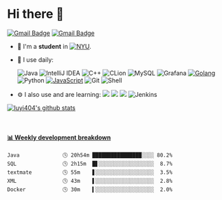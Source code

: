 # Hi there 👋

[![Gmail Badge](https://img.shields.io/badge/-luyi4me@gmail.com-c14438?style=plastic&logo=Gmail&logoColor=white&link=mailto:luyi4me@gmail.com)](mailto:luyi4me@gmail.com)
[![Gmail Badge](https://img.shields.io/badge/-luyi@nyu.edu-c14438?style=plastic&logo=Gmail&logoColor=white&link=mailto:luyi@nyu.edu)](mailto:luyi@nyu.edu)

- 🏢 I'm a **student** in [![NYU](https://upload.wikimedia.org/wikipedia/commons/6/6a/Nyu_short_color.svg)](https://engineering.nyu.edu/).
- 🚀 I use daily:
  
  ![Java](https://img.shields.io/badge/java-%23ED8B00.svg?style=for-the-badge&logo=openjdk&logoColor=white)
  ![IntelliJ IDEA](https://img.shields.io/badge/IntelliJIDEA-000000.svg?style=for-the-badge&logo=intellij-idea&logoColor=white)
  ![C++](https://img.shields.io/badge/c++-%2300599C.svg?style=for-the-badge&logo=c%2B%2B&logoColor=white)
  ![CLion](https://img.shields.io/badge/CLion-black?style=for-the-badge&logo=clion&logoColor=white)
  ![MySQL](https://img.shields.io/badge/mysql-%2300f.svg?style=for-the-badge&logo=mysql&logoColor=white)
  ![Grafana](https://img.shields.io/badge/grafana-%23F46800.svg?style=for-the-badge&logo=grafana&logoColor=white)
  [![Golang](https://img.shields.io/badge/-Golang-00ADD8?style=flat-square&logo=go&logoColor=ffffff)](https://golang.org/) 
  ![Python](https://img.shields.io/badge/-Python-8fcfd1?style=flat-square&logo=Python)
  [![JavaScript](https://img.shields.io/badge/-JavaScript-22ADD8?style=flat-square&logo=javascript&logoColor=ffff21)]([https://golang.org/](https://developer.mozilla.org/en-US/docs/Web/javascript))
  ![Git](https://img.shields.io/badge/-Git-black?style=flat-square&logo=git)
  ![Shell](https://img.shields.io/badge/-Shell-blasck?style=flat-square&logo=Shell)
- ⚙️ I also use and are learning:  [![](https://img.shields.io/badge/-Docker-2496ED?style=flat-square&logo=Docker&logoColor=ffffff)](https://www.docker.com/)
[![](https://img.shields.io/badge/-Nginx-269539?style=flat-square&logo=Nginx&logoColor=ffffff)](https://nginx.org/)
[![](https://img.shields.io/badge/-Kubernetes-326CE5?style=flat-square&logo=Kubernetes&logoColor=ffffff)](https://kubernetes.io/) 
![Jenkins](https://img.shields.io/badge/-Jenkins-black?style=flat-square&logo=Jenkins&logoColor=ffffff) 

[![luyi404's github stats](https://github-readme-stats.vercel.app/api?username=luyi404&show_icons=true)](https://github.com/luyi404) 

<!-- **Just started** solving leetcode questions, hope to find a job in a big Bay Area factory when I graduate. -->
<!-- [![My leetcode progress](https://stats.justsong.cn/api/leetcode/?username=luyi4me)](https://leetcode.com/luyi4me/)-->
<br>

<!-- waka-box start -->
#### <a href="https://gist.github.com/ce41b7a336cd772beb5f10348a997b48" target="_blank">📊 Weekly development breakdown</a>
```text
Java              🕓 20h54m ████████████████░░░░ 80.2%
SQL               🕓 2h15m  █▋░░░░░░░░░░░░░░░░░░  8.7%
textmate          🕓 55m    ▋░░░░░░░░░░░░░░░░░░░  3.5%
XML               🕓 43m    ▌░░░░░░░░░░░░░░░░░░░  2.8%
Docker            🕓 30m    ▍░░░░░░░░░░░░░░░░░░░  2.0%
```
<!-- Powered by https://github.com/YouEclipse/waka-box-go . -->
<!-- waka-box end -->
